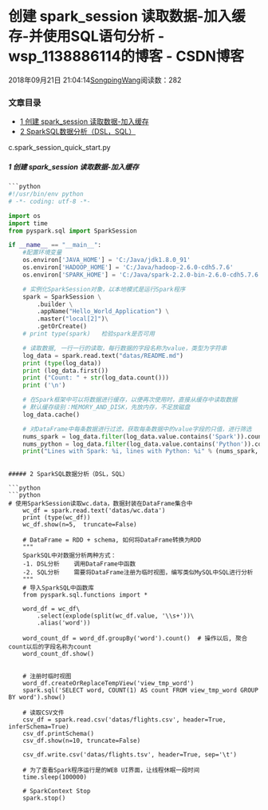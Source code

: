 # 创建 spark_session 读取数据-加入缓存-并使用SQL语句分析 - wsp_1138886114的博客 - CSDN博客





2018年09月21日 21:04:14[SongpingWang](https://me.csdn.net/wsp_1138886114)阅读数：282











### 文章目录
- [1 创建 spark_session 读取数据-加入缓存](#1__spark_session__2)
- [2 SparkSQL数据分析（DSL，SQL）](#2_SparkSQLDSLSQL_41)



c.spark_session_quick_start.py


##### 1 创建 spark_session 读取数据-加入缓存

```python
```python
#!/usr/bin/env python
# -*- coding: utf-8 -*-

import os
import time
from pyspark.sql import SparkSession

if __name__ == "__main__":
	#配置环境变量
    os.environ['JAVA_HOME'] = 'C:/Java/jdk1.8.0_91'
    os.environ['HADOOP_HOME'] = 'C:/Java/hadoop-2.6.0-cdh5.7.6'
    os.environ['SPARK_HOME'] = 'C:/Java/spark-2.2.0-bin-2.6.0-cdh5.7.6'

    # 实例化SparkSession对象，以本地模式是运行Spark程序
    spark = SparkSession \
        .builder \
        .appName("Hello_World_Application") \
        .master("local[2]")\
        .getOrCreate()
    # print type(spark)   检验spark是否可用

    # 读取数据, 一行一行的读取，每行数据的字段名称为value，类型为字符串
    log_data = spark.read.text("datas/README.md")
    print (type(log_data))
    print (log_data.first())
    print ("Count: " + str(log_data.count()))
    print ('\n')

    # 在Spark框架中可以将数据进行缓存，以便再次使用时，直接从缓存中读取数据
    # 默认缓存级别：MEMORY_AND_DISK，先放内存，不足放磁盘
    log_data.cache()

    # 对DataFrame中每条数据进行过滤，获取每条数据中的value字段的只值，进行筛选
    nums_spark = log_data.filter(log_data.value.contains('Spark')).count()
    nums_python = log_data.filter(log_data.value.contains('Python')).count()
    print("Lines with Spark: %i, lines with Python: %i" % (nums_spark, nums_python))
```
```

##### 2 SparkSQL数据分析（DSL，SQL）

```python
```python
# 使用SparkSession读取wc.data，数据封装在DataFrame集合中
    wc_df = spark.read.text('datas/wc.data')
    print (type(wc_df))
    wc_df.show(n=5,  truncate=False)

    # DataFrame = RDD + schema, 如何将DataFrame转换为RDD
    """
    SparkSQL中对数据分析两种方式：
    -1. DSL分析    调用DataFrame中函数  
    -2. SQL分析    需要将DataFrame注册为临时视图，编写类似MySQL中SQL进行分析    
    """
    # 导入SparkSQL中函数库
    from pyspark.sql.functions import *

    word_df = wc_df\
        .select(explode(split(wc_df.value, '\\s+'))\
        .alias('word'))

    word_count_df = word_df.groupBy('word').count()  # 操作以后, 聚合count以后的字段名称为count
    word_count_df.show()


    # 注册时临时视图
    word_df.createOrReplaceTempView('view_tmp_word')
    spark.sql('SELECT word, COUNT(1) AS count FROM view_tmp_word GROUP BY word').show()

    # 读取CSV文件
    csv_df = spark.read.csv('datas/flights.csv', header=True, inferSchema=True)
    csv_df.printSchema()
    csv_df.show(n=10, truncate=False)

    csv_df.write.csv('datas/flights.tsv', header=True, sep='\t')

    # 为了查看Spark程序运行是的WEB UI界面，让线程休眠一段时间
    time.sleep(100000)

    # SparkContext Stop
    spark.stop()
```
```



